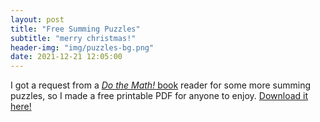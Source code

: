 ```yaml
---
layout: post
title: "Free Summing Puzzles"
subtitle: "merry christmas!"
header-img: "img/puzzles-bg.png"
date: 2021-12-21 12:05:00
---
```


I got a request from a [*Do the Math!* book](/puzzles/books/) reader
for some more summing puzzles, so I made a free printable PDF for anyone
to enjoy. [Download it here!](/img/20211221/summing-puzzles.pdf)
